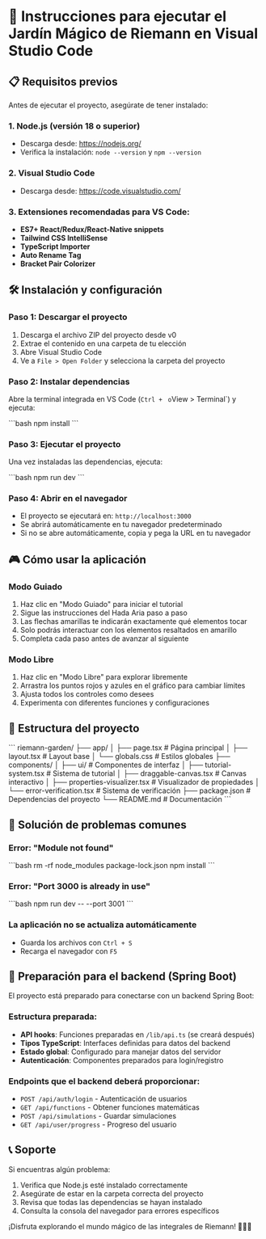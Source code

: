 # 🚀 Instrucciones para ejecutar el Jardín Mágico de Riemann en Visual Studio Code

## 📋 Requisitos previos

Antes de ejecutar el proyecto, asegúrate de tener instalado:

### 1. Node.js (versión 18 o superior)
- Descarga desde: https://nodejs.org/
- Verifica la instalación: `node --version` y `npm --version`

### 2. Visual Studio Code
- Descarga desde: https://code.visualstudio.com/

### 3. Extensiones recomendadas para VS Code:
- **ES7+ React/Redux/React-Native snippets**
- **Tailwind CSS IntelliSense**
- **TypeScript Importer**
- **Auto Rename Tag**
- **Bracket Pair Colorizer**

## 🛠️ Instalación y configuración

### Paso 1: Descargar el proyecto
1. Descarga el archivo ZIP del proyecto desde v0
2. Extrae el contenido en una carpeta de tu elección
3. Abre Visual Studio Code
4. Ve a `File > Open Folder` y selecciona la carpeta del proyecto

### Paso 2: Instalar dependencias
Abre la terminal integrada en VS Code (`Ctrl + ` ` o `View > Terminal`) y ejecuta:

\`\`\`bash
npm install
\`\`\`

### Paso 3: Ejecutar el proyecto
Una vez instaladas las dependencias, ejecuta:

\`\`\`bash
npm run dev
\`\`\`

### Paso 4: Abrir en el navegador
- El proyecto se ejecutará en: `http://localhost:3000`
- Se abrirá automáticamente en tu navegador predeterminado
- Si no se abre automáticamente, copia y pega la URL en tu navegador

## 🎮 Cómo usar la aplicación

### Modo Guiado
1. Haz clic en "Modo Guiado" para iniciar el tutorial
2. Sigue las instrucciones del Hada Aria paso a paso
3. Las flechas amarillas te indicarán exactamente qué elementos tocar
4. Solo podrás interactuar con los elementos resaltados en amarillo
5. Completa cada paso antes de avanzar al siguiente

### Modo Libre
1. Haz clic en "Modo Libre" para explorar libremente
2. Arrastra los puntos rojos y azules en el gráfico para cambiar límites
3. Ajusta todos los controles como desees
4. Experimenta con diferentes funciones y configuraciones

## 🔧 Estructura del proyecto

\`\`\`
riemann-garden/
├── app/
│   ├── page.tsx          # Página principal
│   ├── layout.tsx        # Layout base
│   └── globals.css       # Estilos globales
├── components/
│   ├── ui/               # Componentes de interfaz
│   ├── tutorial-system.tsx      # Sistema de tutorial
│   ├── draggable-canvas.tsx     # Canvas interactivo
│   ├── properties-visualizer.tsx # Visualizador de propiedades
│   └── error-verification.tsx   # Sistema de verificación
├── package.json          # Dependencias del proyecto
└── README.md            # Documentación
\`\`\`

## 🐛 Solución de problemas comunes

### Error: "Module not found"
\`\`\`bash
rm -rf node_modules package-lock.json
npm install
\`\`\`

### Error: "Port 3000 is already in use"
\`\`\`bash
npm run dev -- --port 3001
\`\`\`

### La aplicación no se actualiza automáticamente
- Guarda los archivos con `Ctrl + S`
- Recarga el navegador con `F5`

## 🚀 Preparación para el backend (Spring Boot)

El proyecto está preparado para conectarse con un backend Spring Boot:

### Estructura preparada:
- **API hooks**: Funciones preparadas en `/lib/api.ts` (se creará después)
- **Tipos TypeScript**: Interfaces definidas para datos del backend
- **Estado global**: Configurado para manejar datos del servidor
- **Autenticación**: Componentes preparados para login/registro

### Endpoints que el backend deberá proporcionar:
- `POST /api/auth/login` - Autenticación de usuarios
- `GET /api/functions` - Obtener funciones matemáticas
- `POST /api/simulations` - Guardar simulaciones
- `GET /api/user/progress` - Progreso del usuario

## 📞 Soporte

Si encuentras algún problema:
1. Verifica que Node.js esté instalado correctamente
2. Asegúrate de estar en la carpeta correcta del proyecto
3. Revisa que todas las dependencias se hayan instalado
4. Consulta la consola del navegador para errores específicos

¡Disfruta explorando el mundo mágico de las integrales de Riemann! 🧚‍♀️✨
